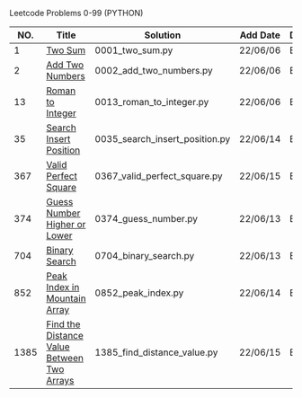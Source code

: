 Leetcode Problems 0-99 (PYTHON)

|NO.|Title|Solution|Add Date|Difficulty|
|---|-----|--------|--------|----------|
|1| [Two Sum][1]|0001_two_sum.py|22/06/06|Easy|
|2| [Add Two Numbers][2]|0002_add_two_numbers.py|22/06/06|Easy|
|13|[Roman to Integer][13]|0013_roman_to_integer.py|22/06/06|Easy|
|35|[Search Insert Position][35]|0035_search_insert_position.py|22/06/14|Easy|
|367|[Valid Perfect Square][367]|0367_valid_perfect_square.py|22/06/15|Easy|
|374|[Guess Number Higher or Lower][374]|0374_guess_number.py|22/06/13|Easy|
|704|[Binary Search][704]|0704_binary_search.py|22/06/13|Easy|
|852|[Peak Index in Mountain Array][852]|0852_peak_index.py|22/06/14|Easy|
|1385|[Find the Distance Value Between Two Arrays][1385]|1385_find_distance_value.py|22/06/15|Easy|

[1]:https://oj.leetcode.com/problems/two-sum/
[2]:https://oj.leetcode.com/problems/add-two-numbers/
[35]:https://oj.leetcode.com/problems/search-insert-position/
[13]:https://oj.leetcode.com/problems/roman-to-integer/
[367]:https://oj.leetcode.com/problems/valid-perfect-square/
[374]:https://oj.leetcode.com/problems/guess-number-higher-or-lower/
[704]:https://oj.leetcode.com/problems/binary-search/
[852]:https://oj.leetcode.com/problems/peak-index-in-a-mountain-array/
[1385]:https://oj.leetcode.com/problems/find-the-distance-value-between-two-arrays/
